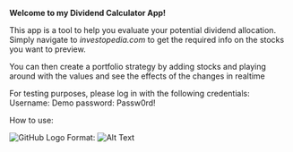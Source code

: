 **Welcome to my Dividend Calculator App!**
             
This app is a tool to help you evaluate your potential dividend
allocation. Simply navigate to *investopedia.com* to get the required 
info on the stocks you want to preview.
            
You can then create a portfolio strategy by adding stocks and
playing around with the values and see the effects of the changes
in realtime
            
For testing purposes, please log in with the following credentials:
             Username: Demo
             password: Passw0rd!

How to use:

![GitHub Logo](/images/logo.png)
Format: ![Alt Text](url)